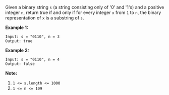 Given a binary string `s` (a string consisting only of '0' and '1's) and a
positive integer `n`, return true if and only if for every integer `x` from
`1` to `n`, the binary representation of `x` is a substring of `s`.



**Example 1:**

    
    
    Input: s = "0110", n = 3
    Output: true
    

**Example 2:**

    
    
    Input: s = "0110", n = 4
    Output: false
    



**Note:**

  1. `1 <= s.length <= 1000`
  2. `1 <= n <= 109`

